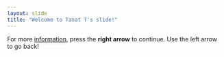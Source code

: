 ```yaml
---
layout: slide
title: "Welcome to Tanat T's slide!"
---
```

For more [information](http://google.com), press the **right arrow** to continue.
Use the left arrow to go back!
